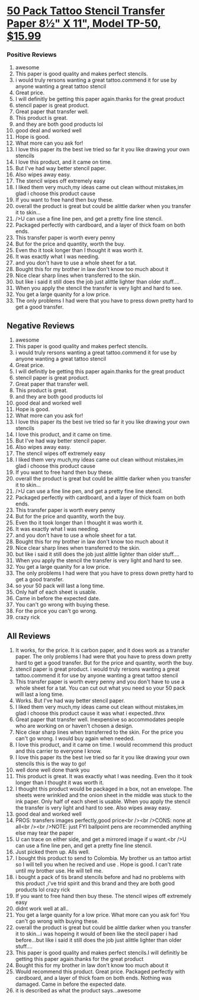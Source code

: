 # [50 Pack Tattoo Stencil Transfer Paper 8½&quot; X 11&quot;, Model TP-50, $15.99](https://products.checkmycream.com/products/50-Pack-Tattoo-Stencil-Transfer-Paper-8&quot;-X-11&quot;-Model-TP-50-dollar15.99.html)

### Positive Reviews

<ol>
      <li>awesome</li>
      <li>This paper is good quality and makes perfect stencils.</li>
      <li>i would truly rersons wanting a great tattoo.commend it for use by anyone wanting a great tattoo stencil</li>
      <li>Great price.</li>
      <li>I will definitly be getting this paper again.thanks for the great product</li>
      <li>stencil paper is great product.</li>
      <li>Great paper that transfer well.  </li>
      <li>This product is great.</li>
      <li>and they are both good products lol</li>
      <li>good deal and worked well</li>
      <li>Hope is good.</li>
      <li>What more can you ask for!</li>
      <li>I love this paper its the best ive tried so far it you like drawing your own stencils</li>
      <li>I love this product, and it came on time.</li>
      <li>But I&#x27;ve had way better stencil paper.</li>
      <li>Also wipes away easy.</li>
      <li>The stencil wipes off extremely easy</li>
      <li>I liked them very much,my ideas came out clean without  mistakes,im glad i choose this product cause</li>
      <li>If you want to free hand then buy these.</li>
      <li>overall the product is great but could be alittle darker when you transfer it to skin...</li>
      <li>/&gt;U can use a fine line pen, and get a pretty fine line stencil.</li>
      <li>Packaged perfectly with cardboard, and a layer of thick foam on both ends.</li>
      <li>This transfer paper is worth every penny</li>
      <li>But for the price and quantity, worth the buy.</li>
      <li>Even tho it took longer than I thought it was worth it.</li>
      <li>It was exactly what I was needing.  </li>
      <li>and you don&#x27;t have to use a whole sheet for a tat.</li>
      <li>Bought this for my brother in law don&#x27;t know too much about it</li>
      <li>Nice clear sharp lines when transferred to the skin.</li>
      <li>but like i said it still does the job just alittle lighter than older stuff....</li>
      <li>When you apply the stencil the transfer is very light and hard to see.</li>
      <li>You get a large quanity for a low price.</li>
      <li>The only problems I had were that you have to press down pretty hard to get a good transfer.</li>
</ol>


<h2>Negative Reviews</h2>
<ol>
<li> awesome</li>
<li> This paper is good quality and makes perfect stencils.</li>
<li> i would truly rersons wanting a great tattoo.commend it for use by anyone wanting a great tattoo stencil</li>
<li> Great price.</li>
<li> I will definitly be getting this paper again.thanks for the great product</li>
<li> stencil paper is great product.</li>
<li> Great paper that transfer well.  </li>
<li> This product is great.</li>
<li> and they are both good products lol</li>
<li> good deal and worked well</li>
<li> Hope is good.</li>
<li> What more can you ask for!</li>
<li> I love this paper its the best ive tried so far it you like drawing your own stencils</li>
<li> I love this product, and it came on time.</li>
<li> But I&#x27;ve had way better stencil paper.</li>
<li> Also wipes away easy.</li>
<li> The stencil wipes off extremely easy</li>
<li> I liked them very much,my ideas came out clean without  mistakes,im glad i choose this product cause</li>
<li> If you want to free hand then buy these.</li>
<li> overall the product is great but could be alittle darker when you transfer it to skin...</li>
<li> /&gt;U can use a fine line pen, and get a pretty fine line stencil.</li>
<li> Packaged perfectly with cardboard, and a layer of thick foam on both ends.</li>
<li> This transfer paper is worth every penny</li>
<li> But for the price and quantity, worth the buy.</li>
<li> Even tho it took longer than I thought it was worth it.</li>
<li> It was exactly what I was needing.  </li>
<li> and you don&#x27;t have to use a whole sheet for a tat.</li>
<li> Bought this for my brother in law don&#x27;t know too much about it</li>
<li> Nice clear sharp lines when transferred to the skin.</li>
<li> but like i said it still does the job just alittle lighter than older stuff....</li>
<li> When you apply the stencil the transfer is very light and hard to see.</li>
<li> You get a large quanity for a low price.</li>
<li> The only problems I had were that you have to press down pretty hard to get a good transfer.</li>
<li> so your 50 pack will last a long time.</li>
<li> Only half of each sheet is usable.</li>
<li> Came in before the expected date.</li>
<li> You can&#x27;t go wrong with buying these.</li>
<li> For the price you can&#x27;t go wrong.</li>
<li> crazy rick</li>
</ol>

<h2>All Reviews</h2>

<ol>
    <li> It works, for the price. It is carbon paper, and it does work as a transfer paper. The only problems I had were that you have to press down pretty hard to get a good transfer. But for the price and quantity, worth the buy.</li>
    <li> stencil paper is great product. i would truly rersons wanting a great tattoo.commend it for use by anyone wanting a great tattoo stencil</li>
    <li> This transfer paper is worth every penny and you don&#x27;t have to use a whole sheet for a tat. You can cut out what you need so your 50 pack will last a long time.</li>
    <li> Works. But I&#x27;ve had way better stencil paper.</li>
    <li> I liked them very much,my ideas came out clean without  mistakes,im glad i choose this product cause it was what i expected..thnx</li>
    <li> Great paper that transfer well.  Inexpensive so accommodates people who are working on or haven&#x27;t chosen a design.</li>
    <li> Nice clear sharp lines when transferred to the skin. For the price you can&#x27;t go wrong. I would buy again when needed.</li>
    <li> I love this product, and it came on time. I would recommend this product and this carrier to everyone I know.</li>
    <li> I love this paper its the best ive tried so far it you like drawing your own stencils this is the way to go!</li>
    <li> well done well done thank you</li>
    <li> This product is great. It was exactly what I was needing.  Even tho it took longer than I thought it was worth it.</li>
    <li> I thought this product would be packaged in a box, not an envelope. The sheets were wrinkled and the onion sheet in the middle was stuck to the ink paper. Only half of each sheet is usable. When you apply the stencil the transfer is very light and hard to see. Also wipes away easy.</li>
    <li> good deal and worked well</li>
    <li> PROS: transfers images perfectly,good price&lt;br /&gt;&lt;br /&gt;CONS: none at all&lt;br /&gt;&lt;br /&gt;NOTE: just FYI ballpoint pens are recommended anything else may tear the paper</li>
    <li> U can trace on either side, and get a mirrored image if u want.&lt;br /&gt;U can use a fine line pen, and get a pretty fine line stencil.</li>
    <li> Just picked them up. Alls well.</li>
    <li> I bought this product to send to Colombia. My brother us an tattoo artist so I will tell you when he recived and use . Hope is good. I can&#x27;t rate until my brother use. He will tell me.</li>
    <li> i bought a pack of tis brand stencils before and had no problems with this product ,i&#x27;ve trid spirit and this brand and they are both good products lol crazy rick</li>
    <li> If you want to free hand then buy these. The stencil wipes off extremely easy</li>
    <li> didnt work well at all..</li>
    <li> You get a large quanity for a low price. What more can you ask for! You can&#x27;t go wrong with buying these.</li>
    <li> overall the product is great but could be alittle darker when you transfer it to skin...i was hopeing it would of been like the stecil paper i had before...but like i said it still does the job just alittle lighter than older stuff....</li>
    <li> This paper is good quality and makes perfect stencils.I will definitly be getting this paper again.thanks for the great product</li>
    <li> Bought this for my brother in law don&#x27;t know too much about it</li>
    <li> Would recommend this product. Great price. Packaged perfectly with cardboard, and a layer of thick foam on both ends. Nothing was damaged. Came in before the expected date.</li>
    <li> it is described as what the product says...awesome</li>
</ol>




